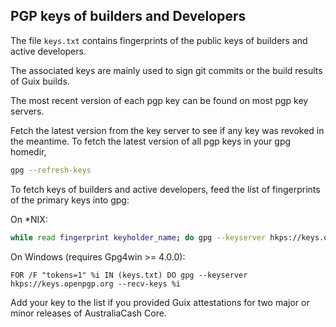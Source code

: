 ## PGP keys of builders and Developers

The file `keys.txt` contains fingerprints of the public keys of builders and
active developers.

The associated keys are mainly used to sign git commits or the build results
of Guix builds.

The most recent version of each pgp key can be found on most pgp key servers.

Fetch the latest version from the key server to see if any key was revoked in
the meantime.
To fetch the latest version of all pgp keys in your gpg homedir,

```sh
gpg --refresh-keys
```

To fetch keys of builders and active developers, feed the list of fingerprints
of the primary keys into gpg:

On \*NIX:
```sh
while read fingerprint keyholder_name; do gpg --keyserver hkps://keys.openpgp.org --recv-keys ${fingerprint}; done < ./keys.txt
```

On Windows (requires Gpg4win >= 4.0.0):
```
FOR /F "tokens=1" %i IN (keys.txt) DO gpg --keyserver hkps://keys.openpgp.org --recv-keys %i
```

Add your key to the list if you provided Guix attestations for two major or
minor releases of AustraliaCash Core.

